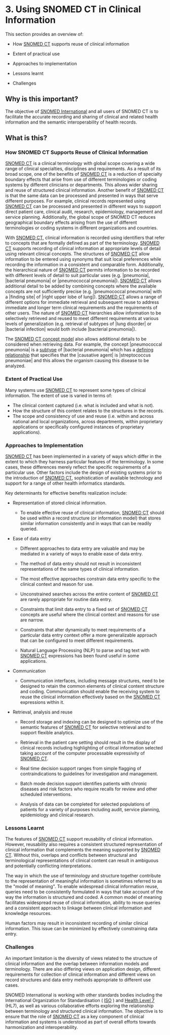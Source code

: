 # 3. Using SNOMED CT in Clinical Information

This section provides an overview of:

  * How [SNOMED CT](https://confluence.ihtsdotools.org/display/DOCGLOSS/SNOMED+CT "Glossary link: SNOMED CT") supports reuse of clinical information

  * Extent of practical use
  * Approaches to implementation
  * Lessons learnt
  * Challenges

## Why is this important?

The objective of [SNOMED International](https://confluence.ihtsdotools.org/display/DOCGLOSS/SNOMED+International "Glossary link: SNOMED International") and all users of SNOMED CT is to facilitate the accurate recording and sharing of clinical and related health information and the semantic interoperability of health records.

## What is this?

### How SNOMED CT Supports Reuse of Clinical Information

[SNOMED CT](https://confluence.ihtsdotools.org/display/DOCGLOSS/SNOMED+CT "Glossary link: SNOMED CT") is a clinical terminology with global scope covering a wide range of clinical specialties, disciplines and requirements. As a result of its broad scope, one of the benefits of [SNOMED CT](https://confluence.ihtsdotools.org/display/DOCGLOSS/SNOMED+CT "Glossary link: SNOMED CT") is a reduction of specialty boundary effects that arise from use of different terminologies or coding systems by different clinicians or departments. This allows wider sharing and reuse of structured clinical information. Another benefit of [SNOMED CT](https://confluence.ihtsdotools.org/display/DOCGLOSS/SNOMED+CT "Glossary link: SNOMED CT") is that the same data can be processed and presented in ways that serve different purposes. For example, clinical records represented using [SNOMED CT](https://confluence.ihtsdotools.org/display/DOCGLOSS/SNOMED+CT "Glossary link: SNOMED CT") can be processed and presented in different ways to support direct patient care, clinical audit, research, epidemiology, management and service planning. Additionally, the global scope of SNOMED CT reduces geographical boundary effects arising from the use of different terminologies or coding systems in different organizations and countries.

With [SNOMED CT](https://confluence.ihtsdotools.org/display/DOCGLOSS/SNOMED+CT "Glossary link: SNOMED CT"), clinical information is recorded using identifiers that refer to concepts that are formally defined as part of the terminology. [SNOMED CT](https://confluence.ihtsdotools.org/display/DOCGLOSS/SNOMED+CT "Glossary link: SNOMED CT") supports recording of clinical information at appropriate levels of detail using relevant clinical concepts. The structures of [SNOMED CT](https://confluence.ihtsdotools.org/display/DOCGLOSS/SNOMED+CT "Glossary link: SNOMED CT") allow information to be entered using synonyms that suit local preferences while recording the information in a consistent and comparable form. Additionally, the hierarchical nature of [SNOMED CT](https://confluence.ihtsdotools.org/display/DOCGLOSS/SNOMED+CT "Glossary link: SNOMED CT") permits information to be recorded with different levels of detail to suit particular uses (e.g. |pneumonia|, |bacterial pneumonia| or |pneumococcal pneumonia|). [SNOMED CT](https://confluence.ihtsdotools.org/display/DOCGLOSS/SNOMED+CT "Glossary link: SNOMED CT") allows additional detail to be added by combining concepts where the available concepts are not sufficiently precise (e.g. |pneumococcal pneumonia| with a |finding site| of |right upper lobe of lung|). [SNOMED CT](https://confluence.ihtsdotools.org/display/DOCGLOSS/SNOMED+CT "Glossary link: SNOMED CT") allows a range of different options for immediate retrieval and subsequent reuse to address immediate and longer term clinical requirements and the requirements of other users. The nature of [SNOMED CT](https://confluence.ihtsdotools.org/display/DOCGLOSS/SNOMED+CT "Glossary link: SNOMED CT") hierarchies allow information to be selectively retrieved and reused to meet different requirements at various levels of generalization (e.g. retrieval of subtypes of |lung disorder| or |bacterial infection| would both include |bacterial pneumonia|).

The [SNOMED CT concept model](https://confluence.ihtsdotools.org/display/DOCGLOSS/SNOMED+CT+concept+model "Glossary link: SNOMED CT concept model") also allows additional details to be considered when retrieving data. For example, the concept |pneumococcal pneumonia| is a [subtype](https://confluence.ihtsdotools.org/display/DOCGLOSS/subtype "Glossary link: subtype") of |bacterial pneumonia| which has a [defining relationship](https://confluence.ihtsdotools.org/display/DOCGLOSS/defining+relationship "Glossary link: defining relationship") that specifies that the |causative agent| is |streptococcus pneumoniae| and this allows the organism causing this disease to be analyzed.

### Extent of Practical Use

Many systems use [SNOMED CT](https://confluence.ihtsdotools.org/display/DOCGLOSS/SNOMED+CT "Glossary link: SNOMED CT") to represent some types of clinical information. The extent of use is varied in terms of:

  * The clinical content captured (i.e. what is included and what is not).
  * How the structure of this content relates to the structures in the records.
  * The scope and consistency of use and reuse (i.e. within and across national and local organizations, across departments, within proprietary applications or specifically configured instances of proprietary applications).

### Approaches to Implementation

[SNOMED CT](https://confluence.ihtsdotools.org/display/DOCGLOSS/SNOMED+CT "Glossary link: SNOMED CT") has been implemented in a variety of ways which differ in the extent to which they harness particular features of the terminology. In some cases, these differences merely reflect the specific requirements of a particular use. Other factors include the design of existing systems prior to the introduction of [SNOMED CT](https://confluence.ihtsdotools.org/display/DOCGLOSS/SNOMED+CT "Glossary link: SNOMED CT"), sophistication of available technology and support for a range of other health informatics standards.

Key determinants for effective benefits realization include:

  * Representation of stored clinical information.
    * To enable effective reuse of clinical information, [SNOMED CT](https://confluence.ihtsdotools.org/display/DOCGLOSS/SNOMED+CT "Glossary link: SNOMED CT") should be used within a record structure (or information model) that stores similar information consistently and in ways that can be readily queried.

  * Ease of data entry
    * Different approaches to data entry are valuable and may be mediated in a variety of ways to enable ease of data entry.
    * The method of data entry should not result in inconsistent representations of the same types of clinical information.
    * The most effective approaches constrain data entry specific to the clinical context and reason for use.
    * Unconstrained searches across the entire content of [SNOMED CT](https://confluence.ihtsdotools.org/display/DOCGLOSS/SNOMED+CT "Glossary link: SNOMED CT") are rarely appropriate for routine data entry.

    * Constraints that limit data entry to a fixed set of [SNOMED CT](https://confluence.ihtsdotools.org/display/DOCGLOSS/SNOMED+CT "Glossary link: SNOMED CT") concepts are useful where the clinical context and reasons for use are narrow.

    * Constraints that alter dynamically to meet requirements of a particular data entry context offer a more generalizable approach that can be configured to meet different requirements.
    * Natural Language Processing (NLP) to parse and tag text with [SNOMED CT](https://confluence.ihtsdotools.org/display/DOCGLOSS/SNOMED+CT "Glossary link: SNOMED CT") expressions has been found useful in some applications.

  * Communication
    * Communication interfaces, including message structures, need to be designed to retain the common elements of clinical content structure and coding. Communication should enable the receiving system to reuse the clinical information effectively based on the [SNOMED CT](https://confluence.ihtsdotools.org/display/DOCGLOSS/SNOMED+CT "Glossary link: SNOMED CT") expressions within it.

  * Retrieval, analysis and reuse
    * Record storage and indexing can be designed to optimize use of the semantic features of [SNOMED CT](https://confluence.ihtsdotools.org/display/DOCGLOSS/SNOMED+CT "Glossary link: SNOMED CT") for selective retrieval and to support flexible analytics.

    * Retrieval in the patient care setting should result in the display of clinical records including highlighting of critical information selected taking account of the computer processable expressivity of [SNOMED CT](https://confluence.ihtsdotools.org/display/DOCGLOSS/SNOMED+CT "Glossary link: SNOMED CT").

    * Real time decision support ranges from simple flagging of contraindications to guidelines for investigation and management.
    * Batch mode decision support identifies patients with chronic diseases and risk factors who require recalls for review and other scheduled interventions.
    * Analysis of data can be completed for selected populations of patients for a variety of purposes including audit, service planning, epidemiology and clinical research.

### Lessons Learnt

The features of [SNOMED CT](https://confluence.ihtsdotools.org/display/DOCGLOSS/SNOMED+CT "Glossary link: SNOMED CT") support reusability of clinical information. However, reusability also requires a consistent structured representation of clinical information that complements the meaning supported by [SNOMED CT](https://confluence.ihtsdotools.org/display/DOCGLOSS/SNOMED+CT "Glossary link: SNOMED CT"). Without this, overlaps and conflicts between structural and terminological representations of clinical content can result in ambiguous and potentially conflicting interpretations.

The way in which the use of terminology and structure together contribute to the representation of meaningful information is sometimes referred to as the "model of meaning". To enable widespread clinical information reuse, queries need to be consistently formulated in ways that take account of the way the information is structured and coded. A common model of meaning facilitates widespread reuse of clinical information, ability to reuse queries and a consistent approach to linkage between clinical information and knowledge resources.

Human factors may result in inconsistent recording of similar clinical information. This issue can be minimized by effectively constraining data entry.

### Challenges

An important limitation is the diversity of views related to the structure of clinical information and the overlap between information models and terminology. There are also differing views on application design, different requirements for collection of clinical information and different views on record structures and data entry methods appropriate to different use cases.

SNOMED International is working with other standards bodies including the International Organization for Standardisation ( [ISO](https://confluence.ihtsdotools.org/display/DOCGLOSS/ISO "Glossary link: ISO") ) and [Health Level 7](https://confluence.ihtsdotools.org/display/DOCGLOSS/Health+Level+7 "Glossary link: Health Level 7") (HL7), as well as various collaborative efforts exploring the relationship between terminology and structured clinical information. The objective is to ensure that the role of [SNOMED CT](https://confluence.ihtsdotools.org/display/DOCGLOSS/SNOMED+CT "Glossary link: SNOMED CT") as a key component of clinical information and systems is understood as part of overall efforts towards harmonization and interoperability.

